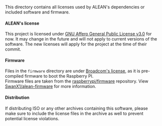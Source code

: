 This directory contains all licenses used by ALEAN's dependencies or included software and firmware.

#### ALEAN's license
This project is licensed under [GNU Affero General Public License v3.0](./LICENSE) for now. It may change in the future and will not apply to current versions of the software. The new licenses will apply for the project at the time of their commit.

#### Firmware
Files in the `firmware` directory are under [Broadcom's license](./BROADCOM), as it is pre-compiled firmware to boot the Raspberry PI.<br>
Firmware files are taken from the [raspberrypi/firmware](https://github.com/raspberrypi/firmware) repository. View [SwanX1/alean-firmware](https://github.com/SwanX1/alean-firmware) for more information.
<!-- 
#### Dependencies
The following software dependencies use the [MIT License](./MIT):
<details>
<summary>Expand list</summary>

 - [`display-interface-spi`](https://crates.io/crates/display-interface-spi/)
 - [`embedded-graphics`](https://crates.io/crates/embedded-graphics/)
 - [`embedded-hal`](https://crates.io/crates/embedded-hal/)
 - [`ili9341`](https://crates.io/crates/ili9341/)
</details>
<br> -->

#### Distribution
If distributing ISO or any other archives containing this software, please make sure to include the license files in the archive as well to prevent potential license violations.
